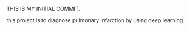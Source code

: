 THIS IS MY INITIAL COMMIT.
 
 
 this project is to diagnose pulmonary infarction by using deep learning 
